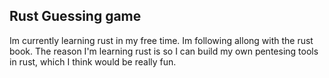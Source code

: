 ## Rust Guessing game
Im currently learning rust in my free time. Im following allong with the rust book. The reason I'm learning rust is so I can build my own pentesing tools in rust, which I think would be really fun.
